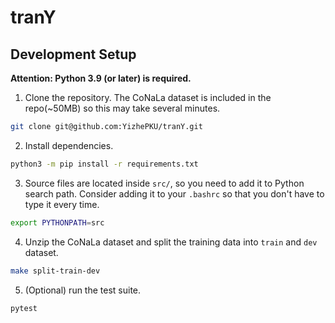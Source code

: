 # tranY

## Development Setup

**Attention: Python 3.9 (or later) is required.**

1. Clone the repository. The CoNaLa dataset is included in the repo(~50MB) so this may take several minutes.

```bash
git clone git@github.com:YizhePKU/tranY.git
```

2. Install dependencies.

```bash
python3 -m pip install -r requirements.txt
```

3. Source files are located inside `src/`, so you need to add it to Python search path. Consider adding it to your `.bashrc` so that you don't have to type it every time.

```bash
export PYTHONPATH=src
```

4. Unzip the CoNaLa dataset and split the training data into `train` and `dev` dataset.

```bash
make split-train-dev
```

5. (Optional) run the test suite.

```bash
pytest
```

